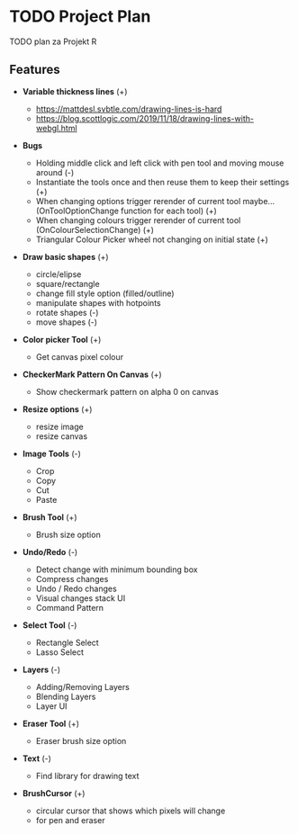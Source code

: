 # TODO Project Plan

TODO plan za Projekt R

## Features

-   **Variable thickness lines** (+)

    -   https://mattdesl.svbtle.com/drawing-lines-is-hard
    -   https://blog.scottlogic.com/2019/11/18/drawing-lines-with-webgl.html

-   **Bugs**

    -   Holding middle click and left click with pen tool and moving mouse around (-)
    -   Instantiate the tools once and then reuse them to keep their settings (+)
    -   When changing options trigger rerender of current tool maybe... (OnToolOptionChange function for each tool) (+)
    -   When changing colours trigger rerender of current tool (OnColourSelectionChange) (+)
    -   Triangular Colour Picker wheel not changing on initial state (+)

-   **Draw basic shapes** (+)

    -   circle/elipse
    -   square/rectangle
    -   change fill style option (filled/outline)
    -   manipulate shapes with hotpoints
    -   rotate shapes (-)
    -   move shapes (-)

-   **Color picker Tool** (+)

    -   Get canvas pixel colour

-   **CheckerMark Pattern On Canvas** (+)

    -   Show checkermark pattern on alpha 0 on canvas

-   **Resize options** (+)

    -   resize image
    -   resize canvas

-   **Image Tools** (-)

    -   Crop
    -   Copy
    -   Cut
    -   Paste

-   **Brush Tool** (+)

    -   Brush size option

-   **Undo/Redo** (-)

    -   Detect change with minimum bounding box
    -   Compress changes
    -   Undo / Redo changes
    -   Visual changes stack UI
    -   Command Pattern

-   **Select Tool** (-)

    -   Rectangle Select
    -   Lasso Select

-   **Layers** (-)

    -   Adding/Removing Layers
    -   Blending Layers
    -   Layer UI

-   **Eraser Tool** (+)

    -   Eraser brush size option

-   **Text** (-)

    -   Find library for drawing text

-   **BrushCursor** (+)

    -   circular cursor that shows which pixels will change
    -   for pen and eraser
